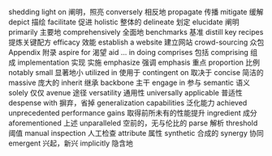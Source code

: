 shedding light on 阐明，照亮
conversely 相反地
propagate 传播
mitigate 缓解
depict 描绘
facilitate 促进
holistic 整体的
delineate 划定
elucidate 阐明
primarily 主要地
comprehensively 全面地
benchmarks 基准
distill key recipes 提炼关键配方
efficacy 效能
establish a website 建立网站
crowd-sourcing 众包
Appendix 附录
aspire for 渴望
aid ... in doing
comprises 包括
comprising 组成
implementation 实现 实施
emphasize 强调
emphasis 重点
proportion 比例
notably small 显著地小
utilized in 使用于
contingent on 取决于
concise 简洁的
massive 庞大的
inherit 继承
backbone 主干
engage in 参与
semantic 语义
solely 仅仅
avenue 途径
versatility 通用性
universally applicable 普适性
despense with 摒弃，省掉
generalization capabilities 泛化能力
achieved unprecedented performance gains 取得前所未有的性能提升
ingredient 成分
aforementioned 上述
unparalleled 空前的，无与伦比的
parse 解析
threshold 阈值
manual inspection 人工检查
attribute 属性
synthetic 合成的
synergy 协同
emergent 兴起，新兴
implicitly 隐含地
